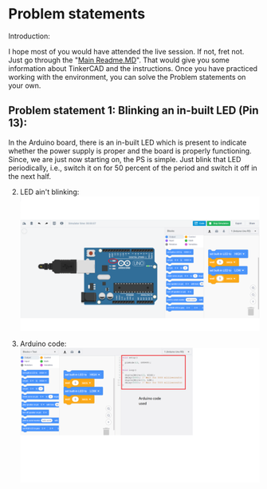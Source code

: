 # Problem statements #

Introduction: 

I hope most of you would have attended the live session. If not, fret not. Just go through the "[Main Readme.MD](https://github.com/CFI-Electronics-Club/TinkerCAD_Arduino/blob/main/README.md)". That would give you some information about TinkerCAD and the instructions. Once you have practiced working with the environment, you can solve the Problem statements on your own.

## Problem statement 1: Blinking an in-built LED (Pin 13):

In the Arduino board, there is an in-built LED which is present to indicate whether the power supply is proper and the board is properly functioning. Since, we are just now starting on, the PS is simple. Just blink that LED periodically, i.e., switch it on for 50 percent of the period and switch it off in the next half.



2. LED ain't blinking:
![temp](https://github.com/CFI-Electronics-Club/TinkerCAD_Arduino/blob/main/images/p1(2).jpg)

3. Arduino code:
![temp](https://github.com/CFI-Electronics-Club/TinkerCAD_Arduino/blob/main/images/p1(3).jpg)
